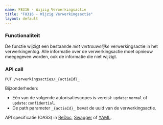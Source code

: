 ```yaml
---
name: F8316 - Wijzig Verwerkingsactie
title: "F8316 - Wijzig Verwerkingsactie"
layout: default
---
```


### Functionaliteit

De functie wijzigt een bestaande _niet vertrouwelijke_ verwerkingsactie in het verwerkingenlog. Alle informatie over de verwerkingsactie moet opnieuw meegegeven worden, ook de informatie die niet wijzigt.


### API call

`PUT /verwerkingsacties/_{actieId}_`

Bijzonderheden:
* Eén van de volgende autorisatiescopes is vereist: `update:normal` of `update:confidential`.
* De path parameter `_{actieId}_` bevat de uuid van de verwerkingsactie.

API specificatie (OAS3) in
  [ReDoc](http://redocly.github.io/redoc/?url=https://raw.githubusercontent.com/VNG-Realisatie/gemma-verwerkingenlogging/master/docs/_content/api/oas-specification/logging-verwerkingen-api/openapi.yaml#operation/verwerkingsactie_update),
  [Swagger](https://petstore.swagger.io/?url=https://raw.githubusercontent.com/VNG-Realisatie/gemma-verwerkingenlogging/master/docs/_content/api/oas-specification/logging-verwerkingen-api/openapi.yaml#/REST%20calls/verwerkingsactie_update) of
  [YAML](https://raw.githubusercontent.com/VNG-Realisatie/gemma-verwerkingenlogging/master/docs/_content/api/oas-specification/logging-verwerkingen-api/openapi.yaml).

